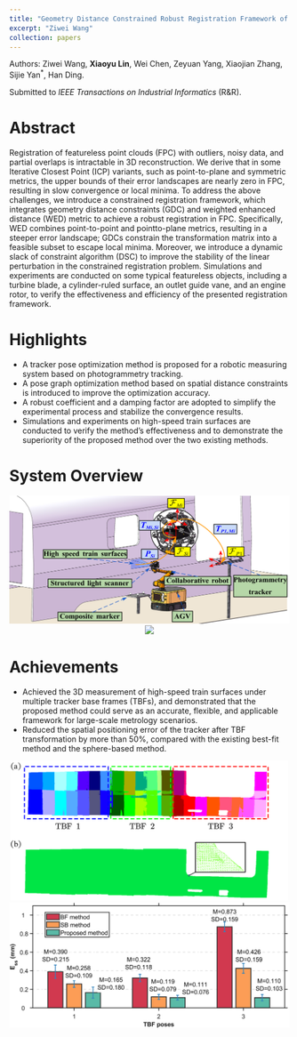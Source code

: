 ```yaml
---
title: "Geometry Distance Constrained Robust Registration Framework of Featureless Point Clouds"
excerpt: "Ziwei Wang"
collection: papers
---
```

Authors: Ziwei Wang, **Xiaoyu Lin**, Wei Chen, Zeyuan Yang, Xiaojian Zhang, Sijie Yan<sup>\*</sup>, Han Ding.

Submitted to _IEEE Transactions on Industrial Informatics_ (R&R).

Abstract
======
Registration of featureless point clouds (FPC) with outliers, noisy data, and partial overlaps is intractable in 3D reconstruction. We derive that in some Iterative Closest Point (ICP) variants, such as point-to-plane and symmetric metrics, the upper bounds of their error landscapes are nearly zero in FPC, resulting in slow convergence or local minima. To address the above challenges, we introduce a constrained registration framework, which integrates geometry distance constraints (GDC) and weighted enhanced distance (WED) metric to achieve a robust registration in FPC. Specifically, WED combines point-to-point and pointto-plane metrics, resulting in a steeper error landscape; GDCs constrain the transformation matrix into a feasible subset to escape local minima. Moreover, we introduce a dynamic slack of constraint algorithm (DSC) to improve the stability of the linear perturbation in the constrained registration problem. Simulations and experiments are conducted on some typical featureless objects, including a turbine blade, a cylinder-ruled surface, an outlet guide vane, and an engine rotor, to verify the effectiveness and efficiency of the presented registration framework.

Highlights
======
* A tracker pose optimization method is proposed for a robotic measuring system based on photogrammetry tracking.
* A pose graph optimization method based on spatial distance constraints is introduced to improve the optimization accuracy.
* A robust coefficient and a damping factor are adopted to simplify the experimental process and stabilize the convergence results.
* Simulations and experiments on high-speed train surfaces are conducted to verify the method’s effectiveness and to demonstrate the superiority of the proposed method over the two existing methods.

System Overview
======
<div align=center>
 <img src="/images/papers/setup.png" width="600" />
</div>
<div align=center>
 <img src="/images/papers/exp.png" width="600" />
</div>

Achievements
======
* Achieved the 3D measurement of high-speed train surfaces under multiple tracker base frames (TBFs), and demonstrated that the proposed method could serve as an accurate, flexible, and applicable framework for large-scale metrology scenarios.
* Reduced the spatial positioning error of the tracker after TBF transformation by more than 50%, compared with the existing best-fit method and the sphere-based method.
<div align=center>
<img src="/images/papers/cloudc.png" width="500" />
</div>
<div align=center>
<img src="/images/papers/ess_compare_avg.png" width="600" />
</div>
